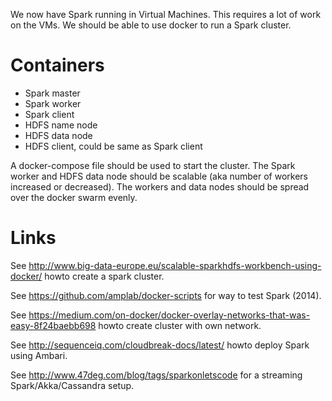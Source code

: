 We now have Spark running in Virtual Machines. This requires a lot of work on the VMs. 
We should be able to use docker to run a Spark cluster.

# Containers

* Spark master 
* Spark worker
* Spark client
* HDFS name node
* HDFS data node
* HDFS client, could be same as Spark client

A docker-compose file should be used to start the cluster.
The Spark worker and HDFS data node should be scalable (aka number of workers increased or decreased).
The workers and data nodes should be spread over the docker swarm evenly.

# Links

See http://www.big-data-europe.eu/scalable-sparkhdfs-workbench-using-docker/ howto create a spark cluster.

See https://github.com/amplab/docker-scripts for way to test Spark (2014).

See https://medium.com/on-docker/docker-overlay-networks-that-was-easy-8f24baebb698 howto create cluster with own network.

See http://sequenceiq.com/cloudbreak-docs/latest/ howto deploy Spark using Ambari.

See http://www.47deg.com/blog/tags/sparkonletscode for a streaming Spark/Akka/Cassandra setup.

